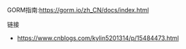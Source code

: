 
GORM指南:https://gorm.io/zh_CN/docs/index.html


链接
- https://www.cnblogs.com/kylin5201314/p/15484473.html
